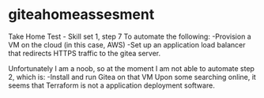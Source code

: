 # giteahomeassesment

Take Home Test - Skill set 1, step 7
To automate the following:
-Provision a VM on the cloud (in this case, AWS)
-Set up an application load balancer that redirects HTTPS traffic to the gitea server.

Unfortunately I am a noob, so at the moment I am not able to automate step 2, which is:
-Install and run Gitea on that VM
Upon some searching online, it seems that Terraform is not a application deployment software.
